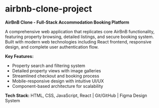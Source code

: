 # airbnb-clone-project


**AirBnB Clone - Full-Stack Accommodation Booking Platform**

A comprehensive web application that replicates core AirBnB functionality, featuring property browsing, detailed listings, and secure booking system. Built with modern web technologies including React frontend, responsive design, and complete user authentication flow.

**Key Features:**
- Property search and filtering system
- Detailed property views with image galleries
- Streamlined checkout and booking process
- Mobile-responsive design with intuitive UI/UX
- Component-based architecture for scalability

**Tech Stack:** HTML, CSS, JavaScript, React | Git/GitHub | Figma Design System

